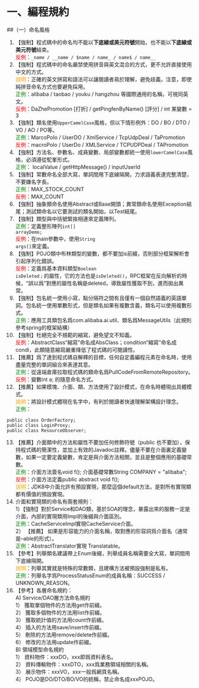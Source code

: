 # 一、編程規約
##（一）命名風格

1. 【強制】程式碼中的命名均不能以<strong>下底線或美元符號</strong>開始，也不能以<strong>下底線或美元符號</strong>結束。
  <br><span style="color:red">反例</span>：`_name / __name / $name / name_ / name$ / name__`
2. 【強制】程式碼中的命名嚴禁使用拼音與英文混合的方式，更不允許直接使用中文的方式。 
  <br><span style="color:orange">說明</span>：正確的英文拼寫和語法可以讓閱讀者易於理解，避免歧義。注意，即使純拼音命名方式也要避免採用。 
  <br><span style="color:green">正例</span>：alibaba / taobao / youku / hangzhou 等國際通用的名稱，可視同英文。 
  <br><span style="color:red">反例</span>：DaZhePromotion [打折] / getPingfenByName() [評分] / int 某變數 = 3 
3. 【強制】類名使用`UpperCamelCase`風格，但以下情形例外：DO / BO / DTO / VO / AO / PO等。 
 <br><span style="color:green">正例</span>：MarcoPolo / UserDO / XmlService / TcpUdpDeal / TaPromotion 
 <br><span style="color:red">反例</span>：macroPolo / UserDo / XMLService / TCPUDPDeal / TAPromotion 
4. 【強制】方法名、參數名、成員變數、局部變數都統一使用`lowerCamelCase`風格，必須遵從駝峯形式。 
<br><span style="color:green">正例</span>： localValue / getHttpMessage() / inputUserId 
5. 【強制】常數命名全部大寫，單詞間用下底線隔開，力求語義表達完整清楚，不要嫌名字長。 
<br><span style="color:green">正例</span>：MAX_STOCK_COUNT 
<br><span style="color:red">反例</span>：MAX_COUNT 
6. 【強制】抽象類命名使用Abstract或Base開頭；異常類命名使用Exception結尾；測試類命名以它要測試的類名開始，以Test結尾。 
7. 【強制】類型與中括號緊挨相連來定義陣列。 
 <br><span style="color:green">正例</span>：定義整形陣列<code>int[] arrayDemo;</code> 
 <br><span style="color:red">反例</span>：在main參數中，使用<code>String args[]</code>來定義。 
8. 【強制】POJO類中布林類型的變數，都不要加is前綴，否則部分框架解析會引起序列化錯誤。 
 <br><span style="color:red">反例</span>：定義爲基本資料類型<code>Boolean isDeleted；</code>的屬性，它的方法也是<code>isDeleted()</code>，RPC框架在反向解析的時候，“誤以爲”對應的屬性名稱是deleted，導致屬性獲取不到，進而拋出異常。
9. 【強制】包名統一使用小寫，點分隔符之間有且僅有一個自然語義的英語單詞。包名統一使用單數形式，但是類名如果有複數含義，類名可以使用複數形式。 
 <br><span style="color:green">正例</span>：應用工具類包名爲com.alibaba.ai.util、類名爲MessageUtils（此規則參考spring的框架結構） 
10. 【強制】杜絕完全不規範的縮寫，避免望文不知義。 
 <br><span style="color:red">反例</span>：AbstractClass“縮寫”命名成AbsClass；condition“縮寫”命名成 condi，此類隨意縮寫嚴重降低了程式碼的可閱讀性。 
11. 【推薦】爲了達到程式碼自解釋的目標，任何自定義編程元素在命名時，使用盡量完整的單詞組合來表達其意。 
<br><span style="color:green">正例</span>：從遠端倉庫拉取程式碼的類命名爲PullCodeFromRemoteRepository。 
<br><span style="color:red">反例</span>：變數int a; 的隨意命名方式。 
12. 【推薦】如果模塊、介面、類、方法使用了設計模式，在命名時體現出具體模式。 
<br><span style="color:orange">說明</span>：將設計模式體現在名字中，有利於閱讀者快速理解架構設計理念。 
<br><span style="color:green">正例</span>：
```
public class OrderFactory;
public class LoginProxy;
public class ResourceObserver; 
```
13. 【推薦】介面類中的方法和屬性不要加任何修飾符號（public 也不要加），保持程式碼的簡潔性，並加上有效的Javadoc註釋。儘量不要在介面裏定義變數，如果一定要定義變數，肯定是與介面方法相關，並且是整個應用的基礎常數。 
<br><span style="color:green">正例</span>：介面方法簽名void f(); 介面基礎常數String COMPANY = "alibaba"; 
<br><span style="color:red">反例</span>：介面方法定義public abstract void f(); 
<br><span style="color:orange">說明</span>：JDK8中介面允許有預設實現，那麼這個default方法，是對所有實現類都有價值的預設實現。 
14. 介面和實現類的命名有兩套規則：  
   1）【強制】對於Service和DAO類，基於SOA的理念，暴露出來的服務一定是介面，內部的實現類用Impl的後綴與介面區別。 
   <br><span style="color:green">正例</span>：CacheServiceImpl實現CacheService介面。<br>
   2） 【推薦】 如果是形容能力的介面名稱，取對應的形容詞爲介面名（通常是–able的形式）。
   <br><span style="color:green">正例</span>：AbstractTranslator實現 Translatable。 
15. 【參考】列舉類名建議帶上Enum後綴，列舉成員名稱需要全大寫，單詞間用下底線隔開。 
<br><span style="color:orange">說明</span>：列舉其實就是特殊的常數類，且建構方法被預設強制是私有。 
<br><span style="color:green">正例</span>：列舉名字爲ProcessStatusEnum的成員名稱：SUCCESS / UNKNOWN_REASON。 
16. 【參考】各層命名規約：  
  A) Service/DAO層方法命名規約<br>
   1） 獲取單個物件的方法用get作前綴。
   <br>2） 獲取多個物件的方法用list作前綴。
   <br>3） 獲取統計值的方法用count作前綴。    
   4） 插入的方法用save/insert作前綴。    
   5） 刪除的方法用remove/delete作前綴。    
   6） 修改的方法用update作前綴。 
  <br>B) 領域模型命名規約 <br>
   1） 資料物件：xxxDO，xxx即爲資料表名。    
   2） 資料傳輸物件：xxxDTO，xxx爲業務領域相關的名稱。    
   3） 展示物件：xxxVO，xxx一般爲網頁名稱。    
   4） POJO是DO/DTO/BO/VO的統稱，禁止命名成xxxPOJO。 